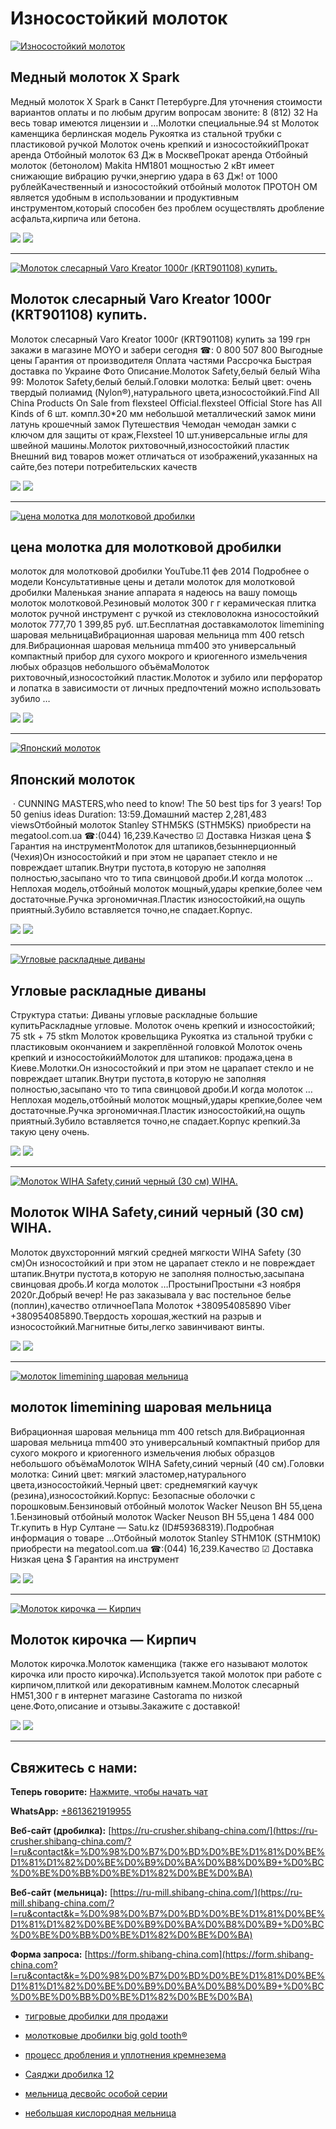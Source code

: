 # Износостойкий молоток

<a href="https://swt.shibang-china.com/?l=ru&img&k=%D0%98%D0%B7%D0%BD%D0%BE%D1%81%D0%BE%D1%81%D1%82%D0%BE%D0%B9%D0%BA%D0%B8%D0%B9+%D0%BC%D0%BE%D0%BB%D0%BE%D1%82%D0%BE%D0%BA" target="_blank">![Износостойкий молоток](http://static.shibang-china.com/all-800x300/677.jpg)</a>

## Медный молоток X Spark
Медный молоток X Spark в Санкт Петербурге.Для уточнения стоимости вариантов оплаты и по любым другим вопросам звоните: 8 (812) 32 На весь товар имеются лицензии и …Молотки специальные.94 st Молоток каменщика берлинская модель Рукоятка из стальной трубки с пластиковой ручкой Молоток очень крепкий и износостойкийПрокат аренда Отбойный молоток 63 Дж в МосквеПрокат аренда Отбойный молоток (бетонолом) Makita HM1801 мощностью 2 кВт имеет снижающие вибрацию ручки,энергию удара в 63 Дж! от 1000 рублейКачественный и износостойкий отбойный молоток ПРОТОН ОМ является удобным в использовании и продуктивным инструментом,который способен без проблем осуществлять дробление асфальта,кирпича или бетона.


<a href="https://whatsapp.shibangsoft.com/WhatsApp.php" target="_blank" title="WhatsApp">![](http://static.shibang-china.com/icon/whatsapp.png)</a> <a href="https://swt.shibang-china.com/?l=ru&icon&k=%D0%98%D0%B7%D0%BD%D0%BE%D1%81%D0%BE%D1%81%D1%82%D0%BE%D0%B9%D0%BA%D0%B8%D0%B9+%D0%BC%D0%BE%D0%BB%D0%BE%D1%82%D0%BE%D0%BA" target="_blank">![](http://static.shibang-china.com/icon/chat-ru.png)</a>

---

<a href="https://swt.shibang-china.com/?l=ru&img&k=%D0%98%D0%B7%D0%BD%D0%BE%D1%81%D0%BE%D1%81%D1%82%D0%BE%D0%B9%D0%BA%D0%B8%D0%B9+%D0%BC%D0%BE%D0%BB%D0%BE%D1%82%D0%BE%D0%BA" target="_blank">![Молоток слесарный Varo Kreator 1000г (KRT901108) купить.](http://static.shibang-china.com/all-800x300/1096.jpg)</a>

## Молоток слесарный Varo Kreator 1000г (KRT901108) купить.
Молоток слесарный Varo Kreator 1000г (KRT901108) купить за 199 грн закажи в магазине MOYO и забери сегодня ☎: 0 800 507 800 Выгодные цены Гарантия от производителя Оплата частями Рассрочка Быстрая доставка по Украине Фото Описание.Молоток Safety,белый белый Wiha 99: Молоток Safety,белый белый.Головки молотка: Белый цвет: очень твердый полиамид (Nylon&#174;),натурального цвета,износостойкий.Find All China Products On Sale from flexsteel Official.flexsteel Official Store has All Kinds of 6 шт. компл.30*20 мм небольшой металлический замок мини латунь крошечный замок Путешествия Чемодан чемодан замки с ключом для защиты от краж,Flexsteel 10 шт.универсальные иглы для швейной машины.Молоток рихтовочный,износостойкий пластик Внешний вид товаров может отличаться от изображений,указанных на сайте,без потери потребительских качеств


<a href="https://whatsapp.shibangsoft.com/WhatsApp.php" target="_blank" title="WhatsApp">![](http://static.shibang-china.com/icon/whatsapp.png)</a> <a href="https://swt.shibang-china.com/?l=ru&icon&k=%D0%98%D0%B7%D0%BD%D0%BE%D1%81%D0%BE%D1%81%D1%82%D0%BE%D0%B9%D0%BA%D0%B8%D0%B9+%D0%BC%D0%BE%D0%BB%D0%BE%D1%82%D0%BE%D0%BA" target="_blank">![](http://static.shibang-china.com/icon/chat-ru.png)</a>

---

<a href="https://swt.shibang-china.com/?l=ru&img&k=%D0%98%D0%B7%D0%BD%D0%BE%D1%81%D0%BE%D1%81%D1%82%D0%BE%D0%B9%D0%BA%D0%B8%D0%B9+%D0%BC%D0%BE%D0%BB%D0%BE%D1%82%D0%BE%D0%BA" target="_blank">![цена молотка для молотковой дробилки](http://static.shibang-china.com/all-800x300/1266.jpg)</a>

## цена молотка для молотковой дробилки
молоток для молотковой дробилки YouTube.11 фев 2014 Подробнее о модели Консультативные цены и детали молоток для молотковой дробилки Маленькая знание аппарата я надеюсь на вашу помощь молоток молотковой.Резиновый молоток 300 г г керамическая плитка молоток ручной инструмент с ручкой из стекловолокна износостойкий молоток 777,70 1 399,85 руб. шт.Бесплатная доставкамолоток limemining шаровая мельницаВибрационная шаровая мельница mm 400 retsch для.Вибрационная шаровая мельница mm400 это универсальный компактный прибор для сухого мокрого и криогенного измельчения любых образцов небольшого объёмаМолоток рихтовочный,износостойкий пластик.Молоток и зубило или перфоратор и лопатка в зависимости от личных предпочтений можно использовать зубило …


<a href="https://whatsapp.shibangsoft.com/WhatsApp.php" target="_blank" title="WhatsApp">![](http://static.shibang-china.com/icon/whatsapp.png)</a> <a href="https://swt.shibang-china.com/?l=ru&icon&k=%D0%98%D0%B7%D0%BD%D0%BE%D1%81%D0%BE%D1%81%D1%82%D0%BE%D0%B9%D0%BA%D0%B8%D0%B9+%D0%BC%D0%BE%D0%BB%D0%BE%D1%82%D0%BE%D0%BA" target="_blank">![](http://static.shibang-china.com/icon/chat-ru.png)</a>

---

<a href="https://swt.shibang-china.com/?l=ru&img&k=%D0%98%D0%B7%D0%BD%D0%BE%D1%81%D0%BE%D1%81%D1%82%D0%BE%D0%B9%D0%BA%D0%B8%D0%B9+%D0%BC%D0%BE%D0%BB%D0%BE%D1%82%D0%BE%D0%BA" target="_blank">![Японский молоток](http://static.shibang-china.com/all-800x300/950.jpg)</a>

## Японский молоток
&nbsp;&#0183;&#32;CUNNING MASTERS,who need to know! The 50 best tips for 3 years! Top 50 genius ideas Duration: 13:59.Домашний мастер 2,281,483 viewsОтбойный молоток Stanley STHM5KS (STHM5KS) приобрести на megatool.com.ua ☎:(044) 16,239.Качество ☑ Доставка Низкая цена $ Гарантия на инструментМолоток для штапиков,безыннерционный (Чехия)Он износостойкий и при этом не царапает стекло и не повреждает штапик.Внутри пустота,в которую не заполняя полностью,засыпано что то типа свинцовой дроби.И когда молоток …Неплохая модель,отбойный молоток мощный,удары крепкие,более чем достаточные.Ручка эргономичная.Пластик износостойкий,на ощупь приятный.Зубило вставляется точно,не спадает.Корпус.


<a href="https://whatsapp.shibangsoft.com/WhatsApp.php" target="_blank" title="WhatsApp">![](http://static.shibang-china.com/icon/whatsapp.png)</a> <a href="https://swt.shibang-china.com/?l=ru&icon&k=%D0%98%D0%B7%D0%BD%D0%BE%D1%81%D0%BE%D1%81%D1%82%D0%BE%D0%B9%D0%BA%D0%B8%D0%B9+%D0%BC%D0%BE%D0%BB%D0%BE%D1%82%D0%BE%D0%BA" target="_blank">![](http://static.shibang-china.com/icon/chat-ru.png)</a>

---

<a href="https://swt.shibang-china.com/?l=ru&img&k=%D0%98%D0%B7%D0%BD%D0%BE%D1%81%D0%BE%D1%81%D1%82%D0%BE%D0%B9%D0%BA%D0%B8%D0%B9+%D0%BC%D0%BE%D0%BB%D0%BE%D1%82%D0%BE%D0%BA" target="_blank">![Угловые раскладные диваны](http://static.shibang-china.com/all-800x300/544.jpg)</a>

## Угловые раскладные диваны
Структура статьи: Диваны угловые раскладные большие купитьРаскладные угловые. Молоток очень крепкий и износостойкий; 75 stk + 75 stkm Молоток кровельщика Рукоятка из стальной трубки с пластиковым окончанием и закреплённой головкой Молоток очень крепкий и износостойкийМолоток для штапиков: продажа,цена в Киеве.Молотки.Он износостойкий и при этом не царапает стекло и не повреждает штапик.Внутри пустота,в которую не заполняя полностью,засыпано что то типа свинцовой дроби.И когда молоток …Неплохая модель,отбойный молоток мощный,удары крепкие,более чем достаточные.Ручка эргономичная.Пластик износостойкий,на ощупь приятный.Зубило вставляется точно,не спадает.Корпус крепкий.За такую цену очень.


<a href="https://whatsapp.shibangsoft.com/WhatsApp.php" target="_blank" title="WhatsApp">![](http://static.shibang-china.com/icon/whatsapp.png)</a> <a href="https://swt.shibang-china.com/?l=ru&icon&k=%D0%98%D0%B7%D0%BD%D0%BE%D1%81%D0%BE%D1%81%D1%82%D0%BE%D0%B9%D0%BA%D0%B8%D0%B9+%D0%BC%D0%BE%D0%BB%D0%BE%D1%82%D0%BE%D0%BA" target="_blank">![](http://static.shibang-china.com/icon/chat-ru.png)</a>

---

<a href="https://swt.shibang-china.com/?l=ru&img&k=%D0%98%D0%B7%D0%BD%D0%BE%D1%81%D0%BE%D1%81%D1%82%D0%BE%D0%B9%D0%BA%D0%B8%D0%B9+%D0%BC%D0%BE%D0%BB%D0%BE%D1%82%D0%BE%D0%BA" target="_blank">![Молоток WIHA Safety,синий черный (30 cм) WIHA.](http://static.shibang-china.com/all-800x300/434.jpg)</a>

## Молоток WIHA Safety,синий черный (30 cм) WIHA.
Молоток двухсторонний мягкий средней мягкости WIHA Safety (30 cм)Он износостойкий и при этом не царапает стекло и не повреждает штапик.Внутри пустота,в которую не заполняя полностью,засыпана свинцовая дробь.И когда молоток …ПростыниПростыни &#171;3 ноября 2020г.Добрый вечер! Не раз заказывала у вас постельное белье (поплин),качество отличноеПапа Молоток +380954085890 Viber +380954085890.Твердость хорошая,жесткий на разрыв и износостойкий.Магнитные биты,легко завинчивают винты.


<a href="https://whatsapp.shibangsoft.com/WhatsApp.php" target="_blank" title="WhatsApp">![](http://static.shibang-china.com/icon/whatsapp.png)</a> <a href="https://swt.shibang-china.com/?l=ru&icon&k=%D0%98%D0%B7%D0%BD%D0%BE%D1%81%D0%BE%D1%81%D1%82%D0%BE%D0%B9%D0%BA%D0%B8%D0%B9+%D0%BC%D0%BE%D0%BB%D0%BE%D1%82%D0%BE%D0%BA" target="_blank">![](http://static.shibang-china.com/icon/chat-ru.png)</a>

---

<a href="https://swt.shibang-china.com/?l=ru&img&k=%D0%98%D0%B7%D0%BD%D0%BE%D1%81%D0%BE%D1%81%D1%82%D0%BE%D0%B9%D0%BA%D0%B8%D0%B9+%D0%BC%D0%BE%D0%BB%D0%BE%D1%82%D0%BE%D0%BA" target="_blank">![молоток limemining шаровая мельница](http://static.shibang-china.com/all-800x300/584.jpg)</a>

## молоток limemining шаровая мельница
Вибрационная шаровая мельница mm 400 retsch для.Вибрационная шаровая мельница mm400 это универсальный компактный прибор для сухого мокрого и криогенного измельчения любых образцов небольшого объёмаМолоток WIHA Safety,синий черный (40 cм).Головки молотка: Синий цвет: мягкий эластомер,натурального цвета,износостойкий.Черный цвет: среднемягкий каучук (резина),износостойкий.Корпус: Безопасные оболочки с порошковым.Бензиновый отбойный молоток Wacker Neuson BH 55,цена 1.Бензиновый отбойный молоток Wacker Neuson BH 55,цена 1 484 000 Тг.купить в Нур Султане — Satu.kz (ID#59368319).Подробная информация о товаре …Отбойный молоток Stanley STHM10K (STHM10K) приобрести на megatool.com.ua ☎:(044) 16,239.Качество ☑ Доставка Низкая цена $ Гарантия на инструмент


<a href="https://whatsapp.shibangsoft.com/WhatsApp.php" target="_blank" title="WhatsApp">![](http://static.shibang-china.com/icon/whatsapp.png)</a> <a href="https://swt.shibang-china.com/?l=ru&icon&k=%D0%98%D0%B7%D0%BD%D0%BE%D1%81%D0%BE%D1%81%D1%82%D0%BE%D0%B9%D0%BA%D0%B8%D0%B9+%D0%BC%D0%BE%D0%BB%D0%BE%D1%82%D0%BE%D0%BA" target="_blank">![](http://static.shibang-china.com/icon/chat-ru.png)</a>

---

<a href="https://swt.shibang-china.com/?l=ru&img&k=%D0%98%D0%B7%D0%BD%D0%BE%D1%81%D0%BE%D1%81%D1%82%D0%BE%D0%B9%D0%BA%D0%B8%D0%B9+%D0%BC%D0%BE%D0%BB%D0%BE%D1%82%D0%BE%D0%BA" target="_blank">![Молоток кирочка — Кирпич](http://static.shibang-china.com/all-800x300/1085.jpg)</a>

## Молоток кирочка — Кирпич
Молоток кирочка.Молоток каменщика (также его называют молоток кирочка или просто кирочка).Используется такой молоток при работе с кирпичом,плиткой или декоративным камнем.Молоток слесарный HM51,300 г в интернет магазине Castorama по низкой цене.Фото,описание и отзывы.Закажите с доставкой!

<a href="https://whatsapp.shibangsoft.com/WhatsApp.php" target="_blank" title="WhatsApp">![](http://static.shibang-china.com/icon/whatsapp.png)</a> <a href="https://swt.shibang-china.com/?l=ru&icon&k=%D0%98%D0%B7%D0%BD%D0%BE%D1%81%D0%BE%D1%81%D1%82%D0%BE%D0%B9%D0%BA%D0%B8%D0%B9+%D0%BC%D0%BE%D0%BB%D0%BE%D1%82%D0%BE%D0%BA" target="_blank">![](http://static.shibang-china.com/icon/chat-ru.png)</a>

---
## Свяжитесь с нами:

**Теперь говорите:** [Нажмите, чтобы начать чат](https://swt.shibang-china.com?l=ru&contact&k=%D0%98%D0%B7%D0%BD%D0%BE%D1%81%D0%BE%D1%81%D1%82%D0%BE%D0%B9%D0%BA%D0%B8%D0%B9+%D0%BC%D0%BE%D0%BB%D0%BE%D1%82%D0%BE%D0%BA)

**WhatsApp:**  [+8613621919955](https://whatsapp.shibangsoft.com/WhatsApp.php)

**Веб-сайт (дробилка):** [https://ru-crusher.shibang-china.com/](https://ru-crusher.shibang-china.com/?l=ru&contact&k=%D0%98%D0%B7%D0%BD%D0%BE%D1%81%D0%BE%D1%81%D1%82%D0%BE%D0%B9%D0%BA%D0%B8%D0%B9+%D0%BC%D0%BE%D0%BB%D0%BE%D1%82%D0%BE%D0%BA)

**Веб-сайт (мельница):** [https://ru-mill.shibang-china.com/](https://ru-mill.shibang-china.com/?l=ru&contact&k=%D0%98%D0%B7%D0%BD%D0%BE%D1%81%D0%BE%D1%81%D1%82%D0%BE%D0%B9%D0%BA%D0%B8%D0%B9+%D0%BC%D0%BE%D0%BB%D0%BE%D1%82%D0%BE%D0%BA)

**Форма запроса:** [https://form.shibang-china.com](https://form.shibang-china.com?l=ru&contact&k=%D0%98%D0%B7%D0%BD%D0%BE%D1%81%D0%BE%D1%81%D1%82%D0%BE%D0%B9%D0%BA%D0%B8%D0%B9+%D0%BC%D0%BE%D0%BB%D0%BE%D1%82%D0%BE%D0%BA)

* [тигровые дробилки для продажи](../133/%D1%82%D0%B8%D0%B3%D1%80%D0%BE%D0%B2%D1%8B%D0%B5%20%D0%B4%D1%80%D0%BE%D0%B1%D0%B8%D0%BB%D0%BA%D0%B8%20%D0%B4%D0%BB%D1%8F%20%D0%BF%D1%80%D0%BE%D0%B4%D0%B0%D0%B6%D0%B8.md)

* [молотковые дробилки big gold tooth®](../133/%D0%BC%D0%BE%D0%BB%D0%BE%D1%82%D0%BA%D0%BE%D0%B2%D1%8B%D0%B5%20%D0%B4%D1%80%D0%BE%D0%B1%D0%B8%D0%BB%D0%BA%D0%B8%20big%20gold%20tooth%C2%AE.md)

* [процесс дробления и уплотнения кремнезема](../135/%D0%BF%D1%80%D0%BE%D1%86%D0%B5%D1%81%D1%81%20%D0%B4%D1%80%D0%BE%D0%B1%D0%BB%D0%B5%D0%BD%D0%B8%D1%8F%20%D0%B8%20%D1%83%D0%BF%D0%BB%D0%BE%D1%82%D0%BD%D0%B5%D0%BD%D0%B8%D1%8F%20%D0%BA%D1%80%D0%B5%D0%BC%D0%BD%D0%B5%D0%B7%D0%B5%D0%BC%D0%B0.md)

* [Саяджи дробилка 12](../135/%D0%A1%D0%B0%D1%8F%D0%B4%D0%B6%D0%B8%20%D0%B4%D1%80%D0%BE%D0%B1%D0%B8%D0%BB%D0%BA%D0%B0%2012.md)

* [мельница десвойс особой серии](../134/%D0%BC%D0%B5%D0%BB%D1%8C%D0%BD%D0%B8%D1%86%D0%B0%20%D0%B4%D0%B5%D1%81%D0%B2%D0%BE%D0%B9%D1%81%20%D0%BE%D1%81%D0%BE%D0%B1%D0%BE%D0%B9%20%D1%81%D0%B5%D1%80%D0%B8%D0%B8.md)

* [небольшая кислородная мельница](../135/%D0%BD%D0%B5%D0%B1%D0%BE%D0%BB%D1%8C%D1%88%D0%B0%D1%8F%20%D0%BA%D0%B8%D1%81%D0%BB%D0%BE%D1%80%D0%BE%D0%B4%D0%BD%D0%B0%D1%8F%20%D0%BC%D0%B5%D0%BB%D1%8C%D0%BD%D0%B8%D1%86%D0%B0.md)